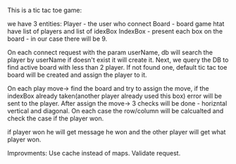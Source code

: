 This is a tic tac toe game:

we have 3 entities:
Player - the user who connect
Board - board game htat have list of players and list of idexBox
IndexBox - present each box on the board - in our case there will be 9.

On each connect request with the param userName, db will search the player by userName if doesn't exist it will create it.
Next, we query the DB to find active board with less than 2 player.
If not found one, default tic tac toe board will be created and assign the player to it.

On each play move-> find the board and try to assign the move, if the indexBox already taken(another player already used this box) error will be sent to the player.
After assign the move-> 3 checks will be done - horizntal vertical and diagonal.
On each case the row/column will be calcualted and check the case if the player won.

if player won he will get message he won and the other player will get what player won.

Improvments:
Use cache instead of maps.
Validate request.

